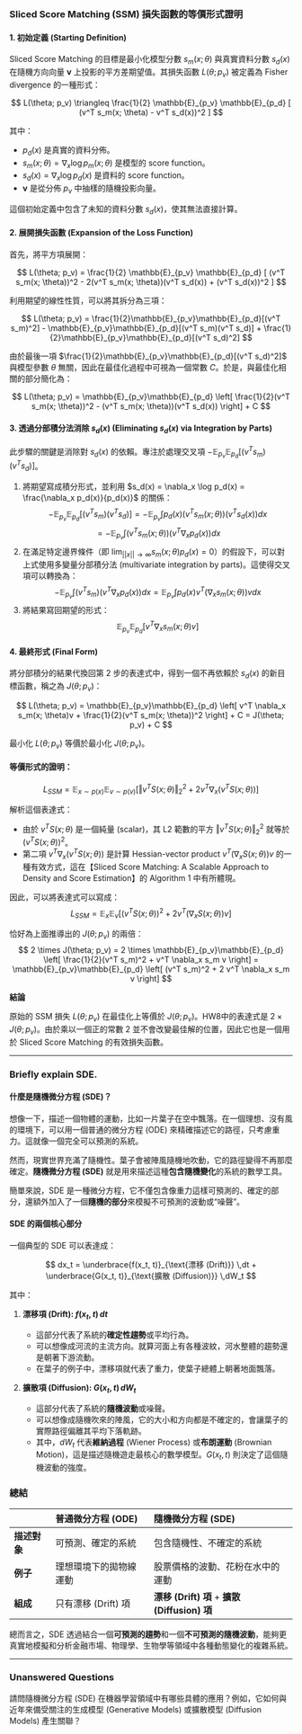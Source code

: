 ### **Sliced Score Matching (SSM) 損失函數的等價形式證明**

#### 1. 初始定義 (Starting Definition)

Sliced Score Matching 的目標是最小化模型分數 $s_m(x; \theta)$ 與真實資料分數 $s_d(x)$ 在隨機方向向量 **v** 上投影的平方差期望值。其損失函數 $L(\theta; p_v)$ 被定義為 Fisher divergence 的一種形式：

$$
L(\theta; p_v) \triangleq \frac{1}{2} \mathbb{E}_{p_v} \mathbb{E}_{p_d} [ (v^T s_m(x; \theta) - v^T s_d(x))^2 ]
$$

其中：
* $p_d(x)$ 是真實的資料分佈。
* $s_m(x; \theta) = \nabla_x \log p_m(x; \theta)$ 是模型的 score function。
* $s_d(x) = \nabla_x \log p_d(x)$ 是資料的 score function。
* **v** 是從分佈 $p_v$ 中抽樣的隨機投影向量。

這個初始定義中包含了未知的資料分數 $s_d(x)$，使其無法直接計算。

#### 2. 展開損失函數 (Expansion of the Loss Function)

首先，將平方項展開：

$$
L(\theta; p_v) = \frac{1}{2} \mathbb{E}_{p_v} \mathbb{E}_{p_d} [ (v^T s_m(x; \theta))^2 - 2(v^T s_m(x; \theta))(v^T s_d(x)) + (v^T s_d(x))^2 ]
$$

利用期望的線性性質，可以將其拆分為三項：

$$
L(\theta; p_v) = \frac{1}{2}\mathbb{E}_{p_v}\mathbb{E}_{p_d}[(v^T s_m)^2] - \mathbb{E}_{p_v}\mathbb{E}_{p_d}[(v^T s_m)(v^T s_d)] + \frac{1}{2}\mathbb{E}_{p_v}\mathbb{E}_{p_d}[(v^T s_d)^2]
$$

由於最後一項 $\frac{1}{2}\mathbb{E}_{p_v}\mathbb{E}_{p_d}[(v^T s_d)^2]$ 與模型參數 $\theta$ 無關，因此在最佳化過程中可視為一個常數 $C$。於是，與最佳化相關的部分簡化為：

$$
L(\theta; p_v) = \mathbb{E}_{p_v}\mathbb{E}_{p_d} \left[ \frac{1}{2}(v^T s_m(x; \theta))^2 - (v^T s_m(x; \theta))(v^T s_d(x)) \right] + C
$$

#### 3. 透過分部積分法消除 $s_d(x)$ (Eliminating $s_d(x)$ via Integration by Parts)

此步驟的關鍵是消除對 $s_d(x)$ 的依賴。專注於處理交叉項 $-\mathbb{E}_{p_v}\mathbb{E}_{p_d}[(v^T s_m)(v^T s_d)]$。

1. 將期望寫成積分形式，並利用 $s_d(x) = \nabla_x \log p_d(x) = \frac{\nabla_x p_d(x)}{p_d(x)}$ 的關係：
    $$
    -\mathbb{E}_{p_v}\mathbb{E}_{p_d}[(v^T s_m)(v^T s_d)] = -\mathbb{E}_{p_v} \int p_d(x) (v^T s_m(x; \theta)) (v^T s_d(x)) dx
    $$
    $$
    = -\mathbb{E}_{p_v} \int (v^T s_m(x; \theta)) (v^T \nabla_x p_d(x)) dx
    $$
2. 在滿足特定邊界條件（即 $\lim_{||x||\to\infty} s_m(x; \theta) p_d(x) = 0$）的假設下，可以對上式使用多變量分部積分法 (multivariate integration by parts)。這使得交叉項可以轉換為：
    $$
    -\mathbb{E}_{p_v} \int (v^T s_m) (v^T \nabla_x p_d(x)) dx = \mathbb{E}_{p_v} \int p_d(x) v^T (\nabla_x s_m(x; \theta)) v dx
    $$
3. 將結果寫回期望的形式：
    $$
    \mathbb{E}_{p_v} \mathbb{E}_{p_d} [v^T \nabla_x s_m(x; \theta) v]
    $$

#### 4. 最終形式 (Final Form)

將分部積分的結果代換回第 2 步的表達式中，得到一個不再依賴於 $s_d(x)$ 的新目標函數，稱之為 $J(\theta; p_v)$：

$$
L(\theta; p_v) = \mathbb{E}_{p_v}\mathbb{E}_{p_d} \left[ v^T \nabla_x s_m(x; \theta)v + \frac{1}{2}(v^T s_m(x; \theta))^2 \right] + C = J(\theta; p_v) + C
$$

最小化 $L(\theta; p_v)$ 等價於最小化 $J(\theta; p_v)$。

#### 等價形式的證明：
$$
L_{SSM} = \mathbb{E}_{x \sim p(x)} \mathbb{E}_{v \sim p(v)} [ \Vert v^T S(x; \theta) \Vert_2^2 + 2v^T \nabla_x (v^T S(x; \theta)) ]
$$

解析這個表達式：
* 由於 $v^T S(x; \theta)$ 是一個純量 (scalar)，其 L2 範數的平方 $\Vert v^T S(x; \theta) \Vert_2^2$ 就等於 $(v^T S(x; \theta))^2$。
* 第二項 $v^T \nabla_x (v^T S(x; \theta))$ 是計算 Hessian-vector product $v^T (\nabla_x S(x; \theta)) v$ 的一種有效方式，這在【Sliced Score Matching: A Scalable Approach to Density and Score Estimation】的 Algorithm 1 中有所體現。

因此，可以將表達式可以寫成：
$$
L_{SSM} = \mathbb{E}_{x} \mathbb{E}_{v} [ (v^T S(x; \theta))^2 + 2v^T (\nabla_x S(x; \theta)) v ]
$$

恰好為上面推導出的 $J(\theta; p_v)$ 的兩倍：
$$
2 \times J(\theta; p_v) = 2 \times \mathbb{E}_{p_v}\mathbb{E}_{p_d} \left[ \frac{1}{2}(v^T s_m)^2 + v^T \nabla_x s_m v \right] = \mathbb{E}_{p_v}\mathbb{E}_{p_d} \left[ (v^T s_m)^2 + 2 v^T \nabla_x s_m v \right]
$$

**結論**

原始的 SSM 損失 $L(\theta; p_v)$ 在最佳化上等價於 $J(\theta; p_v)$。HW8中的表達式是 $2 \times J(\theta; p_v)$。由於乘以一個正的常數 2 並不會改變最佳解的位置，因此它也是一個用於 Sliced Score Matching 的有效損失函數。

---
### **Briefly explain SDE.**
#### 什麼是隨機微分方程 (SDE)？

想像一下，描述一個物體的運動，比如一片葉子在空中飄落。在一個理想、沒有風的環境下，可以用一個普通的微分方程 (ODE) 來精確描述它的路徑，只考慮重力。這就像一個完全可以預測的系統。

然而，現實世界充滿了隨機性。葉子會被陣風隨機地吹動，它的路徑變得不再那麼確定。**隨機微分方程 (SDE)** 就是用來描述這種**包含隨機變化**的系統的數學工具。

簡單來說，SDE 是一種微分方程，它不僅包含像重力這樣可預測的、確定的部分，還額外加入了一個**隨機的部分**來模擬不可預測的波動或“噪聲”。

#### SDE 的兩個核心部分

一個典型的 SDE 可以表達成：

$$
dx_t = \underbrace{f(x_t, t)}_{\text{漂移 (Drift)}} \,dt + \underbrace{G(x_t, t)}_{\text{擴散 (Diffusion)}} \,dW_t
$$

其中：

1.  **漂移項 (Drift): $f(x_t, t) \,dt$**
    * 這部分代表了系統的**確定性趨勢**或平均行為。
    * 可以想像成河流的主流方向。就算河面上有各種波紋，河水整體的趨勢還是朝著下游流動。
    * 在葉子的例子中，漂移項就代表了重力，使葉子總體上朝著地面飄落。

2.  **擴散項 (Diffusion): $G(x_t, t) \,dW_t$**
    * 這部分代表了系統的**隨機波動**或噪聲。
    * 可以想像成隨機吹來的陣風，它的大小和方向都是不確定的，會讓葉子的實際路徑偏離其平均下落軌跡。
    * 其中，$dW_t$ 代表**維納過程** (Wiener Process) 或**布朗運動** (Brownian Motion)，這是描述隨機遊走最核心的數學模型。$G(x_t, t)$ 則決定了這個隨機波動的強度。

### 總結

| | **普通微分方程 (ODE)** | **隨機微分方程 (SDE)** |
| :--- | :--- | :--- |
| **描述對象** | 可預測、確定的系統 | 包含隨機性、不確定的系統 |
| **例子** | 理想環境下的拋物線運動 | 股票價格的波動、花粉在水中的運動 |
| **組成** | 只有漂移 (Drift) 項 | **漂移 (Drift) 項** + **擴散 (Diffusion) 項** |

總而言之，SDE 透過結合一個**可預測的趨勢**和一個**不可預測的隨機波動**，能夠更真實地模擬和分析金融市場、物理學、生物學等領域中各種動態變化的複雜系統。

---
### **Unanswered Questions**
請問隨機微分方程 (SDE) 在機器學習領域中有哪些具體的應用？例如，它如何與近年來備受關注的生成模型 (Generative Models) 或擴散模型 (Diffusion Models) 產生關聯？